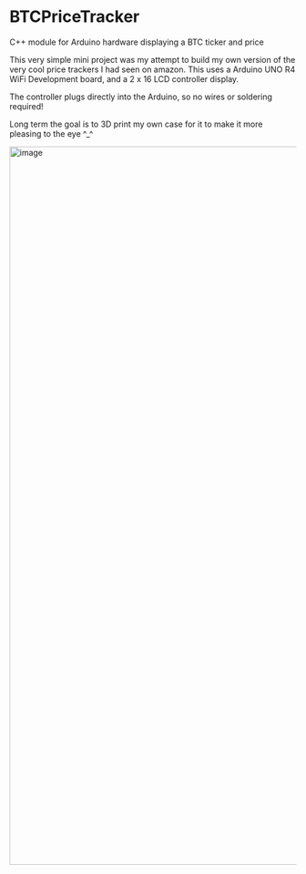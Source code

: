 # BTCPriceTracker
C++ module for Arduino hardware displaying a BTC ticker and price

This very simple mini project was my attempt to build my own version of the very cool price trackers I had seen on amazon.
This uses a Arduino UNO R4 WiFi Development board, and a 2 x 16 LCD controller display.

The controller plugs directly into the Arduino, so no wires or soldering required!

Long term the goal is to 3D print my own case for it to make it more pleasing to the eye ^_^

<img width="2048" height="1261" alt="image" src="https://github.com/user-attachments/assets/373673de-e0ce-436b-a5f3-89e4a8506528" />
